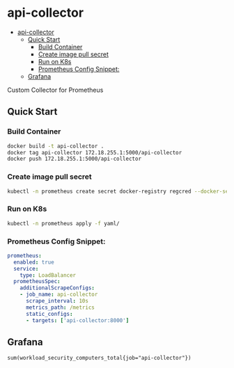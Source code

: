 # api-collector

- [api-collector](#api-collector)
  - [Quick Start](#quick-start)
    - [Build Container](#build-container)
    - [Create image pull secret](#create-image-pull-secret)
    - [Run on K8s](#run-on-k8s)
    - [Prometheus Config Snippet:](#prometheus-config-snippet)
  - [Grafana](#grafana)

Custom Collector for Prometheus

## Quick Start

### Build Container

```sh
docker build -t api-collector .
docker tag api-collector 172.18.255.1:5000/api-collector
docker push 172.18.255.1:5000/api-collector
```

### Create image pull secret

```sh
kubectl -n prometheus create secret docker-registry regcred --docker-server=172.18.255.1:5000 --docker-username=admin --docker-password=trendmicro --docker-email=info@mail.com
```

### Run on K8s

```sh
kubectl -n prometheus apply -f yaml/
```

### Prometheus Config Snippet:

```yaml
prometheus:
  enabled: true
  service:
    type: LoadBalancer
  prometheusSpec:
    additionalScrapeConfigs:
    - job_name: api-collector
      scrape_interval: 10s
      metrics_path: /metrics
      static_configs:
      - targets: ['api-collector:8000']
```

## Grafana

```txt
sum(workload_security_computers_total{job="api-collector"})
```
